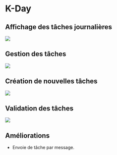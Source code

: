 # K-Day

## Affichage des tâches journalières
<img src="img/readme/screen1.png"/>

## Gestion des tâches
<img src="img/readme/screen2.png"/>

## Création de nouvelles tâches
<img src="img/readme/screen3.png"/>

## Validation des tâches
<img src="img/readme/screen4.png"/>

## Améliorations
- Envoie de tâche par message.